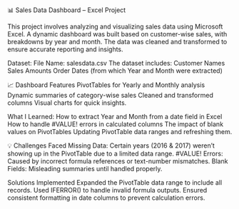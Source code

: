 📊 Sales Data Dashboard – Excel Project

This project involves analyzing and visualizing sales data using Microsoft Excel. A dynamic dashboard was built
based on customer-wise sales, with breakdowns by year and month. The data was cleaned and transformed to ensure
accurate reporting and insights.

Dataset:
File Name: salesdata.csv
The dataset includes:
Customer Names
Sales Amounts
Order Dates (from which Year and Month were extracted)

📈 Dashboard Features
PivotTables for Yearly and Monthly analysis
Dynamic summaries of category-wise sales
Cleaned and transformed columns
Visual charts for quick insights.


What I Learned:
How to extract Year and Month from a date field in Excel
How to handle #VALUE! errors in calculated columns
The impact of blank values on PivotTables
Updating PivotTable data ranges and refreshing them.

💡 Challenges Faced
Missing Data: Certain years (2016 & 2017) weren’t showing up in the PivotTable due to a limited data range.
#VALUE! Errors: Caused by incorrect formula references or text-number mismatches.
Blank Fields: Misleading summaries until handled properly.


Solutions Implemented
Expanded the PivotTable data range to include all records.
Used IFERROR() to handle invalid formula outputs.
Ensured consistent formatting in date columns to prevent calculation errors.





